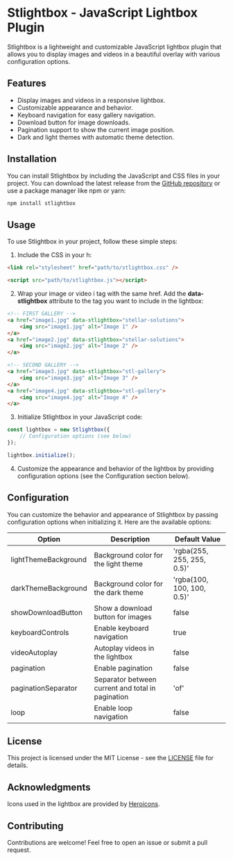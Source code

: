# Stlightbox - JavaScript Lightbox Plugin

Stlightbox is a lightweight and customizable JavaScript lightbox plugin that allows you to display images and videos in a beautiful overlay with various configuration options.

## Features

-   Display images and videos in a responsive lightbox.
-   Customizable appearance and behavior.
-   Keyboard navigation for easy gallery navigation.
-   Download button for image downloads.
-   Pagination support to show the current image position.
-   Dark and light themes with automatic theme detection.

## Installation

You can install Stlightbox by including the JavaScript and CSS files in your project. You can download the latest release from the [GitHub repository](https://github.com/madac4/stlightbox) or use a package manager like npm or yarn:

```bash
npm install stlightbox
```

## Usage

To use Stlightbox in your project, follow these simple steps:

1. Include the CSS in your h:

```html
<link rel="stylesheet" href="path/to/stlightbox.css" />

<script src="path/to/stlightbox.js"></script>
```

2. Wrap your image or video i <a> tag with the same href. Add the **data-stlightbox** attribute to the <a> tag you want to include in the lightbox:

```html
<!-- FIRST GALLERY -->
<a href="image1.jpg" data-stlightbox="stellar-solutions">
    <img src="image1.jpg" alt="Image 1" />
</a>
<a href="image2.jpg" data-stlightbox="stellar-solutions">
    <img src="image2.jpg" alt="Image 2" />
</a>

<!-- SECOND GALLERY -->
<a href="image3.jpg" data-stlightbox="stl-gallery">
    <img src="image3.jpg" alt="Image 3" />
</a>
<a href="image4.jpg" data-stlightbox="stl-gallery">
    <img src="image4.jpg" alt="Image 4" />
</a>
```

3. Initialize Stlightbox in your JavaScript code:

```js
const lightbox = new Stlightbox({
    // Configuration options (see below)
});

lightbox.initialize();
```

4. Customize the appearance and behavior of the lightbox by providing configuration options (see the Configuration section below).

## Configuration

You can customize the behavior and appearance of Stlightbox by passing configuration options when initializing it. Here are the available options:

| Option               | Description                                       | Default Value              |
| -------------------- | ------------------------------------------------- | -------------------------- |
| lightThemeBackground | Background color for the light theme              | 'rgba(255, 255, 255, 0.5)' |
| darkThemeBackground  | Background color for the dark theme               | 'rgba(100, 100, 100, 0.5)' |
| showDownloadButton   | Show a download button for images                 | false                      |
| keyboardControls     | Enable keyboard navigation                        | true                       |
| videoAutoplay        | Autoplay videos in the lightbox                   | false                      |
| pagination           | Enable pagination                                 | false                      |
| paginationSeparator  | Separator between current and total in pagination | 'of'                       |
| loop                 | Enable loop navigation                            | false                      |

## License

This project is licensed under the MIT License - see the [LICENSE](https://github.com/madac4/stlightbox/blob/main/LICENCE) file for details.

## Acknowledgments

Icons used in the lightbox are provided by [Heroicons](https://heroicons.com/).

## Contributing

Contributions are welcome! Feel free to open an issue or submit a pull request.
